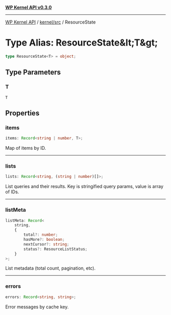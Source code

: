 [**WP Kernel API v0.3.0**](../../../README.md)

---

[WP Kernel API](../../../README.md) / [kernel/src](../README.md) / ResourceState

# Type Alias: ResourceState\&lt;T\&gt;

```ts
type ResourceState<T> = object;
```

## Type Parameters

### T

`T`

## Properties

### items

```ts
items: Record<string | number, T>;
```

Map of items by ID.

---

### lists

```ts
lists: Record<string, (string | number)[]>;
```

List queries and their results.
Key is stringified query params, value is array of IDs.

---

### listMeta

```ts
listMeta: Record<
	string,
	{
		total?: number;
		hasMore?: boolean;
		nextCursor?: string;
		status?: ResourceListStatus;
	}
>;
```

List metadata (total count, pagination, etc).

---

### errors

```ts
errors: Record<string, string>;
```

Error messages by cache key.
